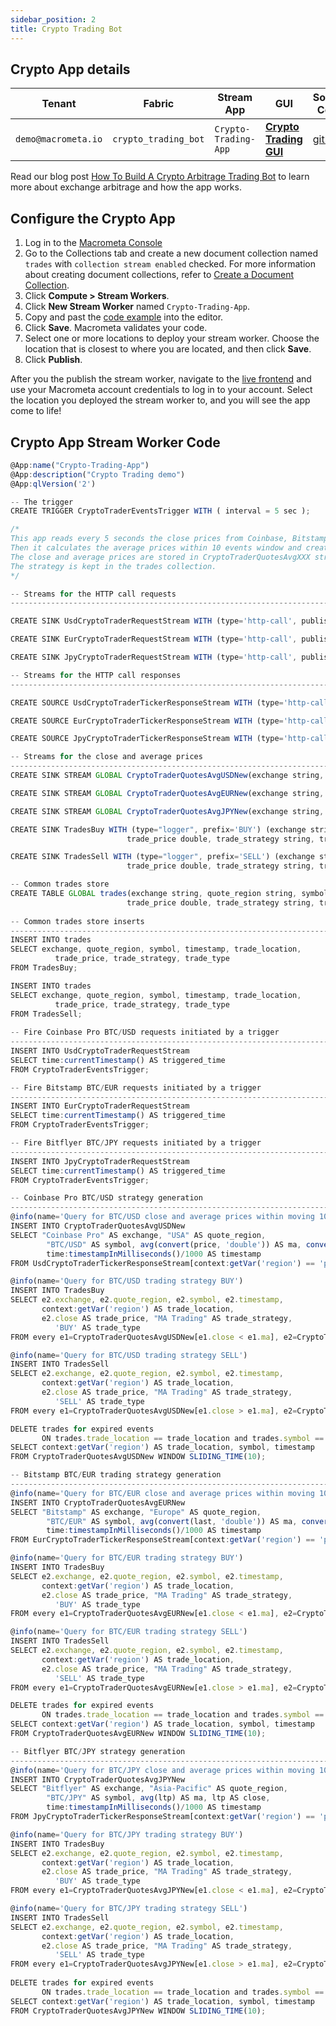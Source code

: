 ```yaml
---
sidebar_position: 2
title: Crypto Trading Bot
---
```


## Crypto App details

| **Tenant** | **Fabric** | **Stream App** | **GUI** | **Source Code**|
|----------- |----------|----|-----------|-----------|
|  `demo@macrometa.io` | `crypto_trading_bot` | `Crypto-Trading-App` | [**Crypto Trading GUI**](https://macrometacorp.github.io/tutorial-cryptotrading/) |[github](https://github.com/Macrometacorp/tutorial-cryptotrading)|

Read our blog post [How To Build A Crypto Arbitrage Trading Bot](https://www.macrometa.com/blog/cryptocurrency-trading-building-a-multi-exchange-global-trading-bot) to learn more about exchange arbitrage and how the app works.

## Configure the Crypto App

1. Log in to the [Macrometa Console](https://auth-play.macrometa.io/) 
2. Go to the Collections tab and create a new document collection named `trades` with `collection stream enabled` checked. For more information about creating document collections, refer to [Create a Document Collection](https://macrometa.com/docs/collections/documents/create-document-store).
3. Click **Compute > Stream Workers**.
4. Click **New Stream Worker** named `Crypto-Trading-App`.
5. Copy and past the [code example](#crypto-app-stream-worker-code) into the editor.
6. Click **Save**. Macrometa validates your code.
7. Select one or more locations to deploy your stream worker. Choose the location that is closest to where you are located, and then click **Save**.
8. Click **Publish**.

After you the publish the stream worker, navigate to the [live frontend](https://macrometacorp.github.io/tutorial-cryptotrading/) and use your Macrometa account credentials to log in to your account. Select the location you deployed the stream worker to, and you will see the app come to life!
## Crypto App Stream Worker Code

```js
@App:name("Crypto-Trading-App")
@App:description("Crypto Trading demo")
@App:qlVersion('2')

-- The trigger
CREATE TRIGGER CryptoTraderEventsTrigger WITH ( interval = 5 sec );

/*
This app reads every 5 seconds the close prices from Coinbase, Bitstamp and Bitflyer exchanges APIs.
Then it calculates the average prices within 10 events window and creates a "BUY/SELL" trading strategy.
The close and average prices are stored in CryptoTraderQuotesAvgXXX streams.
The strategy is kept in the trades collection.
*/

-- Streams for the HTTP call requests
-------------------------------------------------------------------------------------------------------------------------------------

CREATE SINK UsdCryptoTraderRequestStream WITH (type='http-call', publisher.url='https://api.pro.coinbase.com/products/btc-usd/ticker', method='GET', headers="'User-Agent:c8cep'", sink.id='coinbase-ticker', map.type='json') (triggered_time string);

CREATE SINK EurCryptoTraderRequestStream WITH (type='http-call', publisher.url='https://www.bitstamp.net/api/v2/ticker/btceur', method='GET', sink.id='bitstamp-ticker', map.type='json') (triggered_time string);

CREATE SINK JpyCryptoTraderRequestStream WITH (type='http-call', publisher.url='https://api.bitflyer.com/v1/ticker', method='GET', sink.id='bitflyer-ticker', map.type='json') (triggered_time string);

-- Streams for the HTTP call responses
-------------------------------------------------------------------------------------------------------------------------------------

CREATE SOURCE UsdCryptoTraderTickerResponseStream WITH (type='http-call-response', sink.id='coinbase-ticker', http.status.code='200', map.type='json', map.enclosing.element='$.*') (time string, price string);

CREATE SOURCE EurCryptoTraderTickerResponseStream WITH (type='http-call-response', sink.id='bitstamp-ticker', http.status.code='200', map.type='json') (timestamp string, last string);

CREATE SOURCE JpyCryptoTraderTickerResponseStream WITH (type='http-call-response', sink.id='bitflyer-ticker', http.status.code='200', map.type='json') (timestamp string, ltp double);

-- Streams for the close and average prices
-------------------------------------------------------------------------------------------------------------------------------------
CREATE SINK STREAM GLOBAL CryptoTraderQuotesAvgUSDNew(exchange string, quote_region string, symbol string, ma double, close double, timestamp long);

CREATE SINK STREAM GLOBAL CryptoTraderQuotesAvgEURNew(exchange string, quote_region string, symbol string, ma double, close double, timestamp long);

CREATE SINK STREAM GLOBAL CryptoTraderQuotesAvgJPYNew(exchange string, quote_region string, symbol string, ma double, close double, timestamp long);

CREATE SINK TradesBuy WITH (type="logger", prefix='BUY') (exchange string, quote_region string, symbol string, timestamp long, trade_location string,
                          trade_price double, trade_strategy string, trade_type string);

CREATE SINK TradesSell WITH (type="logger", prefix='SELL') (exchange string, quote_region string, symbol string, timestamp long, trade_location string,
                          trade_price double, trade_strategy string, trade_type string);                      

-- Common trades store
CREATE TABLE GLOBAL trades(exchange string, quote_region string, symbol string, timestamp long, trade_location string,
                          trade_price double, trade_strategy string, trade_type string);
                          
-- Common trades store inserts
-------------------------------------------------------------------------------
INSERT INTO trades
SELECT exchange, quote_region, symbol, timestamp, trade_location,
          trade_price, trade_strategy, trade_type
FROM TradesBuy;

INSERT INTO trades
SELECT exchange, quote_region, symbol, timestamp, trade_location,
          trade_price, trade_strategy, trade_type
FROM TradesSell;
                          
-- Fire Coinbase Pro BTC/USD requests initiated by a trigger
-------------------------------------------------------------------------------
INSERT INTO UsdCryptoTraderRequestStream
SELECT time:currentTimestamp() AS triggered_time 
FROM CryptoTraderEventsTrigger;

-- Fire Bitstamp BTC/EUR requests initiated by a trigger
-------------------------------------------------------------------------------
INSERT INTO EurCryptoTraderRequestStream
SELECT time:currentTimestamp() AS triggered_time 
FROM CryptoTraderEventsTrigger;

-- Fire Bitflyer BTC/JPY requests initiated by a trigger
-------------------------------------------------------------------------------
INSERT INTO JpyCryptoTraderRequestStream
SELECT time:currentTimestamp() AS triggered_time 
FROM CryptoTraderEventsTrigger;

-- Coinbase Pro BTC/USD strategy generation
-------------------------------------------------------------------------------------------------
@info(name='Query for BTC/USD close and average prices within moving 10 events windows')
INSERT INTO CryptoTraderQuotesAvgUSDNew
SELECT "Coinbase Pro" AS exchange, "USA" AS quote_region,
        "BTC/USD" AS symbol, avg(convert(price, 'double')) AS ma, convert(price, 'double') AS close, 
        time:timestampInMilliseconds()/1000 AS timestamp
FROM UsdCryptoTraderTickerResponseStream[context:getVar('region') == 'play-us-west'] WINDOW SLIDING_LENGTH(10);

@info(name='Query for BTC/USD trading strategy BUY')
INSERT INTO TradesBuy
SELECT e2.exchange, e2.quote_region, e2.symbol, e2.timestamp,
       context:getVar('region') AS trade_location,
       e2.close AS trade_price, "MA Trading" AS trade_strategy,
          'BUY' AS trade_type
FROM every e1=CryptoTraderQuotesAvgUSDNew[e1.close < e1.ma], e2=CryptoTraderQuotesAvgUSDNew[e2.close > e2.ma];

@info(name='Query for BTC/USD trading strategy SELL')
INSERT INTO TradesSell
SELECT e2.exchange, e2.quote_region, e2.symbol, e2.timestamp,
       context:getVar('region') AS trade_location,
       e2.close AS trade_price, "MA Trading" AS trade_strategy,
          'SELL' AS trade_type
FROM every e1=CryptoTraderQuotesAvgUSDNew[e1.close > e1.ma], e2=CryptoTraderQuotesAvgUSDNew[e2.close < e2.ma];

DELETE trades for expired events 
       ON trades.trade_location == trade_location and trades.symbol == symbol and trades.timestamp < timestamp 
SELECT context:getVar('region') AS trade_location, symbol, timestamp
FROM CryptoTraderQuotesAvgUSDNew WINDOW SLIDING_TIME(10);

-- Bitstamp BTC/EUR trading strategy generation
-----------------------------------------------------------------------------------------
@info(name='Query for BTC/EUR close and average prices within moving 10 events windows')
INSERT INTO CryptoTraderQuotesAvgEURNew
SELECT "Bitstamp" AS exchange, "Europe" AS quote_region,
        "BTC/EUR" AS symbol, avg(convert(last, 'double')) AS ma, convert(last, 'double') AS close, 
        time:timestampInMilliseconds()/1000 AS timestamp
FROM EurCryptoTraderTickerResponseStream[context:getVar('region') == 'play-us-west'] WINDOW SLIDING_LENGTH(10);

@info(name='Query for BTC/EUR trading strategy BUY')
INSERT INTO TradesBuy
SELECT e2.exchange, e2.quote_region, e2.symbol, e2.timestamp,
       context:getVar('region') AS trade_location,
       e2.close AS trade_price, "MA Trading" AS trade_strategy,
          'BUY' AS trade_type
FROM every e1=CryptoTraderQuotesAvgEURNew[e1.close < e1.ma], e2=CryptoTraderQuotesAvgEURNew[e2.close > e2.ma];

@info(name='Query for BTC/EUR trading strategy SELL')
INSERT INTO TradesSell
SELECT e2.exchange, e2.quote_region, e2.symbol, e2.timestamp,
       context:getVar('region') AS trade_location,
       e2.close AS trade_price, "MA Trading" AS trade_strategy,
          'SELL' AS trade_type
FROM every e1=CryptoTraderQuotesAvgEURNew[e1.close > e1.ma], e2=CryptoTraderQuotesAvgEURNew[e2.close < e2.ma];

DELETE trades for expired events 
       ON trades.trade_location == trade_location and trades.symbol == symbol and trades.timestamp < timestamp 
SELECT context:getVar('region') AS trade_location, symbol, timestamp
FROM CryptoTraderQuotesAvgEURNew WINDOW SLIDING_TIME(10);

-- Bitflyer BTC/JPY strategy generation
----------------------------------------------------------------------------------------------
@info(name='Query for BTC/JPY close and average prices within moving 10 events windows')
INSERT INTO CryptoTraderQuotesAvgJPYNew
SELECT "Bitflyer" AS exchange, "Asia-Pacific" AS quote_region,
        "BTC/JPY" AS symbol, avg(ltp) AS ma, ltp AS close, 
        time:timestampInMilliseconds()/1000 AS timestamp
FROM JpyCryptoTraderTickerResponseStream[context:getVar('region') == 'play-us-west'] WINDOW SLIDING_LENGTH(10);

@info(name='Query for BTC/JPY trading strategy BUY')
INSERT INTO TradesBuy
SELECT e2.exchange, e2.quote_region, e2.symbol, e2.timestamp,
       context:getVar('region') AS trade_location,
       e2.close AS trade_price, "MA Trading" AS trade_strategy,
          'BUY' AS trade_type
FROM every e1=CryptoTraderQuotesAvgJPYNew[e1.close < e1.ma], e2=CryptoTraderQuotesAvgJPYNew[e2.close > e2.ma];

@info(name='Query for BTC/JPY trading strategy SELL')
INSERT INTO TradesSell
SELECT e2.exchange, e2.quote_region, e2.symbol, e2.timestamp,
       context:getVar('region') AS trade_location,
       e2.close AS trade_price, "MA Trading" AS trade_strategy,
          'SELL' AS trade_type
FROM every e1=CryptoTraderQuotesAvgJPYNew[e1.close > e1.ma], e2=CryptoTraderQuotesAvgJPYNew[e2.close < e2.ma];
 
DELETE trades for expired events 
       ON trades.trade_location == trade_location and trades.symbol == symbol and trades.timestamp < timestamp 
SELECT context:getVar('region') AS trade_location, symbol, timestamp
FROM CryptoTraderQuotesAvgJPYNew WINDOW SLIDING_TIME(10);
```
